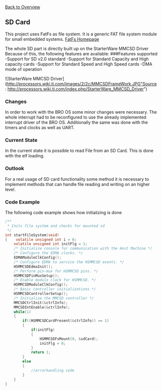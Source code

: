 [Back to Overview](https://github.com/BRO-FHV/docs/blob/master/README.md)
## <a name="SD Card"></a>SD Card

This project uses FatFs as file system. It is a generic FAT file system module for small embedded systems.
[FatFs Homepage](http://elm-chan.org/fsw/ff/00index_e.html)

The whole SD part is directly built up on the StarterWare MMCSD Driver
Because of this, the following features are available:
###Features supported
-Support for SD v2.0 standard
-Support for Standard Capacity and High capacity cards
-Support for Standard Speed and High Speed cards
-DMA mode of operation

![StarterWare MMCSD Driver](http://processors.wiki.ti.com/images/2/2c/MMCSDFrameWork.JPG"Source: http://processors.wiki.ti.com/index.php/StarterWare_MMCSD_Driver")

### Changes 
In order to work with the BRO OS some minor changes were necessary.
The whole interrupt had to be reconfigured to use the already implemented interrupt driver of the BRO OS.
Additionally the same was done with the timers and clocks as well as UART.

### Current State
In the current state it is possible to read File from an SD Card. This is done with the elf loading.

### Outlook
For a real usage of SD card functionality some method it is necessary to implement methods that can handle file reading and writing on an higher level. 


### Code Example
The following code example shows how initializing is done 
```c
/**
 * Inits file system and checks for mounted sd
 */
int startFileSystem(void)
{    volatile unsigned int i = 0;
    volatile unsigned int initFlg = 1;
    /* Initialize console for communication with the Host Machine */
    /* Configure the EDMA clocks. */
    EDMAModuleClkConfig();
    /* Configure EDMA to service the HSMMCSD events. */
    HSMMCSDEdmaInit();
    /* Perform pin-mux for HSMMCSD pins. */
    HSMMCSDPinMuxSetup();
    /* Enable module clock for HSMMCSD. */
    HSMMCSDModuleClkConfig();
    /* Basic controller initializations */
    HSMMCSDControllerSetup();
    /* Initialize the MMCSD controller */
    MMCSDCtrlInit(&ctrlInfo);
    MMCSDIntEnable(&ctrlInfo);
    while(1)
    {
        if((HSMMCSDCardPresent(&ctrlInfo)) == 1)
        {
            if(initFlg)
            {
                HSMMCSDFsMount(0, &sdCard);
                initFlg = 0;
            }
            return 1;
        }
		else
		{
			//errorhandling code
		}
    }
}
```



